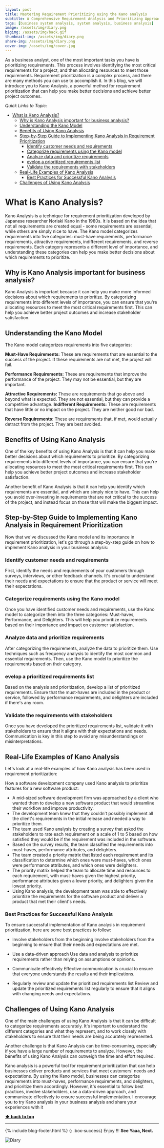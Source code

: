 ```yaml
---
layout: post
title: Mastering Requirement Prioritizing using the Kano analysis
subtitle: A Comprehensive Requirement Analysis and Prioritizing Approach with the Kano Analysis Method
tags: [business system analysis, system analysis, business analysis]
image: /assets/img/diary.png
bigimg: /assets/img/back.gif
thumbnail-img: /assets/img/diary.png
share-img: /assets/img/diary.png
cover-img: /assets/img/cover.jpg
---
```


As a business analyst, one of the most important tasks you have is prioritizing requirements. This process involves identifying the most critical requirements for a project, and then allocating resources to meet those requirements. Requirement prioritization is a complex process, and there are many methods you can use to accomplish it. In this blog, we will introduce you to Kano Analysis, a powerful method for requirement prioritization that can help you make better decisions and achieve better project outcomes.

_Quick Links to Topic:_

- [What is Kano Analysis?](#what-is-kano-analysis)
  - [Why is Kano Analysis important for business analysis?](#why-is-kano-analysis-important-for-business-analysis)
  - [Understanding the Kano Model](#understanding-the-kano-model)
  - [Benefits of Using Kano Analysis](#benefits-of-using-kano-analysis)
  - [Step-by-Step Guide to Implementing Kano Analysis in Requirement Prioritization](#step-by-step-guide-to-implementing-kano-analysis-in-requirement-prioritization)
    - [Identify customer needs and requirements](#identify-customer-needs-and-requirements)
    - [Categorize requirements using the Kano model](#categorize-requirements-using-the-kano-model)
    - [Analyze data and prioritize requirements](#analyze-data-and-prioritize-requirements)
    - [evelop a prioritized requirements list](#evelop-a-prioritized-requirements-list)
    - [Validate the requirements with stakeholders](#validate-the-requirements-with-stakeholders)
  - [Real-Life Examples of Kano Analysis](#real-life-examples-of-kano-analysis)
    - [Best Practices for Successful Kano Analysis](#best-practices-for-successful-kano-analysis)
  - [Challenges of Using Kano Analysis](#challenges-of-using-kano-analysis)

# What is Kano Analysis?

Kano Analysis is a technique for requirement prioritization developed by Japanese researcher Noriaki Kano in the 1980s. It is based on the idea that not all requirements are created equal - some requirements are essential, while others are simply nice to have. The Kano model categorizes requirements into five categories: must-have requirements, performance requirements, attractive requirements, indifferent requirements, and reverse requirements. Each category represents a different level of importance, and understanding these categories can help you make better decisions about which requirements to prioritize.

## Why is Kano Analysis important for business analysis?

Kano Analysis is important because it can help you make more informed decisions about which requirements to prioritize. By categorizing requirements into different levels of importance, you can ensure that you're allocating resources to meet the most critical requirements first. This can help you achieve better project outcomes and increase stakeholder satisfaction.

## Understanding the Kano Model

The Kano model categorizes requirements into five categories:

**Must-Have Requirements:** These are requirements that are essential to the success of the project. If these requirements are not met, the project will fail.

**Performance Requirements:** These are requirements that improve the performance of the project. They may not be essential, but they are important.

**Attractive Requirements:** These are requirements that go above and beyond what is expected. They are not essential, but they can provide a competitive advantage.
**Indifferent Requirements:** These are requirements that have little or no impact on the project. They are neither good nor bad.

**Reverse Requirements:** These are requirements that, if met, would actually detract from the project. They are best avoided.

## Benefits of Using Kano Analysis

One of the key benefits of using Kano Analysis is that it can help you make better decisions about which requirements to prioritize. By categorizing requirements into different levels of importance, you can ensure that you're allocating resources to meet the most critical requirements first. This can help you achieve better project outcomes and increase stakeholder satisfaction.

Another benefit of Kano Analysis is that it can help you identify which requirements are essential, and which are simply nice to have. This can help you avoid over-investing in requirements that are not critical to the success of the project, and instead focus on those that will make the biggest impact.

## Step-by-Step Guide to Implementing Kano Analysis in Requirement Prioritization

Now that we've discussed the Kano model and its importance in requirement prioritization, let's go through a step-by-step guide on how to implement Kano analysis in your business analysis:

### Identify customer needs and requirements

First, identify the needs and requirements of your customers through surveys, interviews, or other feedback channels. It's crucial to understand their needs and expectations to ensure that the product or service will meet their expectations.

### Categorize requirements using the Kano model

Once you have identified customer needs and requirements, use the Kano model to categorize them into the three categories: Must-haves, Performance, and Delighters. This will help you prioritize requirements based on their importance and impact on customer satisfaction.

### Analyze data and prioritize requirements

After categorizing the requirements, analyze the data to prioritize them. Use techniques such as frequency analysis to identify the most common and essential requirements. Then, use the Kano model to prioritize the requirements based on their category.

### evelop a prioritized requirements list

Based on the analysis and prioritization, develop a list of prioritized requirements. Ensure that the must-haves are included in the product or service, followed by performance requirements, and delighters are included if there's any room.

### Validate the requirements with stakeholders

Once you have developed the prioritized requirements list, validate it with stakeholders to ensure that it aligns with their expectations and needs. Communication is key in this step to avoid any misunderstandings or misinterpretations.

## Real-Life Examples of Kano Analysis

Let's look at a real-life examples of how Kano analysis has been used in requirement prioritization:

How a software development company used Kano analysis to prioritize features for a new software product:

- A mid-sized software development firm was approached by a client who wanted them to develop a new software product that would streamline their workflow and improve productivity.
- The development team knew that they couldn't possibly implement all the client's requirements in the initial release and needed a way to prioritize them.
- The team used Kano analysis by creating a survey that asked the stakeholders to rate each requirement on a scale of 1 to 5 based on how satisfied they would be if the requirement was included in the software.
- Based on the survey results, the team classified the requirements into must-haves, performance attributes, and delighters.
- The team created a priority matrix that listed each requirement and its classification to determine which ones were must-haves, which ones were performance attributes, and which ones were delighters.
- The priority matrix helped the team to allocate time and resources to each requirement, with must-haves given the highest priority, performance attributes given a lower priority, and delighters given the lowest priority.
- Using Kano analysis, the development team was able to effectively prioritize the requirements for the software product and deliver a product that met their client's needs.

### Best Practices for Successful Kano Analysis

To ensure successful implementation of Kano analysis in requirement prioritization, here are some best practices to follow:

- Involve stakeholders from the beginning
  Involve stakeholders from the beginning to ensure that their needs and expectations are met.

- Use a data-driven approach
  Use data and analysis to prioritize requirements rather than relying on assumptions or opinions.

- Communicate effectively
  Effective communication is crucial to ensure that everyone understands the results and their implications.

- Regularly review and update the prioritized requirements list
  Review and update the prioritized requirements list regularly to ensure that it aligns with changing needs and expectations.

## Challenges of Using Kano Analysis

One of the main challenges of using Kano Analysis is that it can be difficult to categorize requirements accurately. It's important to understand the different categories and what they represent, and to work closely with stakeholders to ensure that their needs are being accurately represented.

Another challenge is that Kano Analysis can be time-consuming, especially if you have a large number of requirements to analyze. However, the benefits of using Kano Analysis can outweigh the time and effort required.

Kano analysis is a powerful tool for requirement prioritization that can help businesses deliver products and services that meet customers' needs and expectations. By using the Kano model, businesses can categorize requirements into must-haves, performance requirements, and delighters, and prioritize them accordingly. However, it's essential to follow best practices, involve stakeholders, use a data-driven approach, and communicate effectively to ensure successful implementation. I encourage you to try Kano analysis in your business analysis and share your experiences with it

**[⬆ back to top](#definition-of-moscow-method)**

---



{% include blog-footer.html %}
{: .box-success}
Enjoy !!!
**See Yaaa, Next.**

![Diary](/assets/img/diary.png "Diary")
